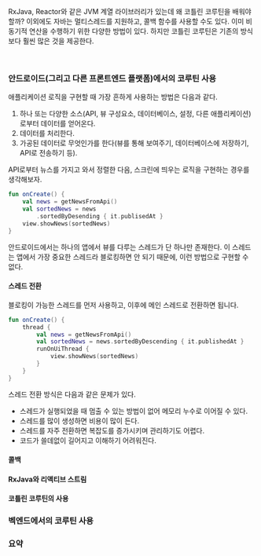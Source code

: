 RxJava, Reactor와 같은 JVM 계열 라이브러리가 있는데 왜 코틀린 코루틴을 배워야 할까?
이외에도 자바는 멀티스레드를 지원하고, 콜백 함수를 사용할 수도 있다.
이미 비동기적 연산을 수행하기 위한 다양한 방법이 있다.
하지만 코틀린 코루틴은 기존의 방식보다 훨씬 많은 것을 제공한다.

<br>

### 안드로이드(그리고 다른 프론트엔드 플랫폼)에서의 코루틴 사용

애플리케이션 로직을 구현할 때 가장 흔하게 사용하는 방법은 다음과 같다.
1. 하나 또는 다양한 소스(API, 뷰 구성요소, 데이터베이스, 설정, 다른 애플리케이션)로부터 데이터를 얻어온다.
2. 데이터를 처리한다.
3. 가공된 데이터로 무엇인가를 한다(뷰를 통해 보여주기, 데이터베이스에 저장하기, API로 전송하기 등).

API로부터 뉴스를 가지고 와서 정렬한 다음, 스크린에 띄우는 로직을 구현하는 경우를 생각해보자.

```kotlin
fun onCreate() {
    val news = getNewsFromApi()
    val sortedNews = news
        .sortedByDesending { it.publisedAt }
    view.showNews(sortedNews)
}
```

안드로이드에서는 하나의 앱에서 뷰를 다루는 스레드가 단 하나만 존재한다.
이 스레드는 앱에서 가장 중요한 스레드라 블로킹하면 안 되기 때문에, 이런 방법으로 구현할 수 없다.

#### 스레드 전환

블로킹이 가능한 스레드를 먼저 사용하고, 이후에 메인 스레드로 전환하면 됩니다.

```kotlin
fun onCreate() {
    thread {
        val news = getNewsFromApi()
        val sortedNews = news.sortedByDescending { it.publishedAt }
        runOnUiThread {
            view.showNews(sortedNews)
        }
    }
}
```

스레드 전환 방식은 다음과 같은 문제가 있다.
- 스레드가 실행되었을 때 멈출 수 있는 방법이 없어 메모리 누수로 이어질 수 있다.
- 스레드를 많이 생성하면 비용이 많이 든다.
- 스레드를 자주 전환하면 복잡도를 증가시키며 관리하기도 어렵다.
- 코드가 쓸데없이 길어지고 이해하기 어려워진다.

#### 콜백

#### RxJava와 리액티브 스트림

#### 코틀린 코루틴의 사용

### 벡엔드에서의 코루틴 사용

### 요약
